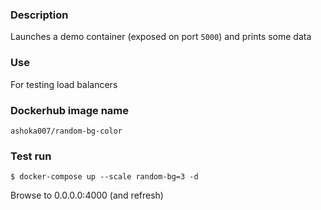 ### Description
  Launches a demo container (exposed on port `5000`) and prints some data

### Use
  For testing load balancers

### Dockerhub image name
  `ashoka007/random-bg-color`

### Test run
```
$ docker-compose up --scale random-bg=3 -d
```
Browse to 0.0.0.0:4000 (and refresh)
